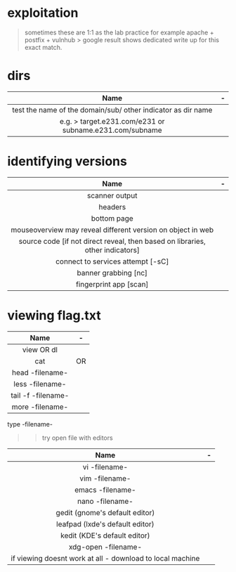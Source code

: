 # exploitation
> sometimes these are 1:1 as the lab practice for example apache + postfix + vulnhub > 
google result shows dedicated write up for this exact match.


# dirs
| Name | - | 
|:---:|:---:|
|test the name of the domain/sub/ other indicator as dir name |
|e.g. > target.e231.com/e231 or  subname.e231.com/subname  |

# identifying versions 
| Name | - |
|:---:|:---:|
| scanner output |
| headers |
| bottom page  |
| mouseoverview may reveal different version on object in web  |
| source code [if not direct reveal, then based on libraries, other indicators] |
| connect to services attempt [-sC] |
| banner grabbing [nc] |
| fingerprint app [scan] |


# viewing flag.txt 
| Name | - |
|:---:|:---:|
|view OR dl|
| cat | OR | cat -A |
| head -filename- |
| less -filename-  |
| tail -f -filename- |
| more -filename- |

type -filename-

>> try open file with editors 

| Name | - |
|:---:|:---:|
| vi -filename- |
| vim -filename- |
| emacs -filename- |
| nano -filename-  |
| gedit  (gnome's default editor) |
| leafpad (lxde's default editor) |
| kedit  (KDE's default editor) |
| xdg-open -filename- |
| if viewing doesnt work at all - download to local machine  |

